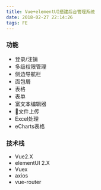 ```yaml
---
title: Vue+elementUI搭建后台管理系统
date: 2018-02-27 22:14:26
tags: FE
---
```

### 功能
- 登录/注销
- 多级权限管理
- 侧边导航栏
- 面包屑
- 表格
- 表单
- 富文本编辑器
- 文件上传
- Excel处理
- eCharts表格

### 技术栈
- Vue2.X
- elementUI 2.X
- Vuex
- axios
- vue-router
